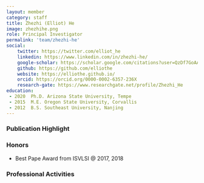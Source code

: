 ```yaml
---
layout: member
category: staff
title: Zhezhi (Elliot) He
image: zhezhihe.png
role: Principal Investigator
permalink: 'team/zhezhi-he'
social:
    twitter: https://twitter.com/elliot_he
    linkedin: https://www.linkedin.com/in/zhezhi-he/
    google-scholar: https://scholar.google.com/citations?user=QzDf7GoAAAAJ&hl=en
    github: https://github.com/elliothe
    website: https://elliothe.github.io/
    orcid: https://orcid.org/0000-0002-6357-236X
    research-gate: https://www.researchgate.net/profile/Zhezhi_He
education:
 - 2020  Ph.D. Arizona State University, Tempe
 - 2015  M.E. Oregon State University, Corvallis
 - 2012  B.S. Southeast University, Nanjing
---
```


### Publication Highlight


### Honors
- Best Pape Award from ISVLSI @ 2017, 2018


### Professional Activities
